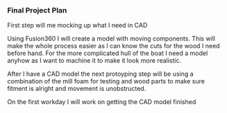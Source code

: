 ### Final Project Plan

First step will me mocking up what I need in CAD

Using Fusion360 I will create a model with moving components. This will make the whole process easier as I can know the cuts for the wood I need before hand. For the more complicated hull of the boat I need a model anyhow as I want to machine it to make it look more realistic.

After I have a CAD model the next protoyping step will be using a combination of the mill foam for testing and wood parts to make sure fitment is alright and movement is unobstructed.

On the first workday I will work on getting the CAD model finished
